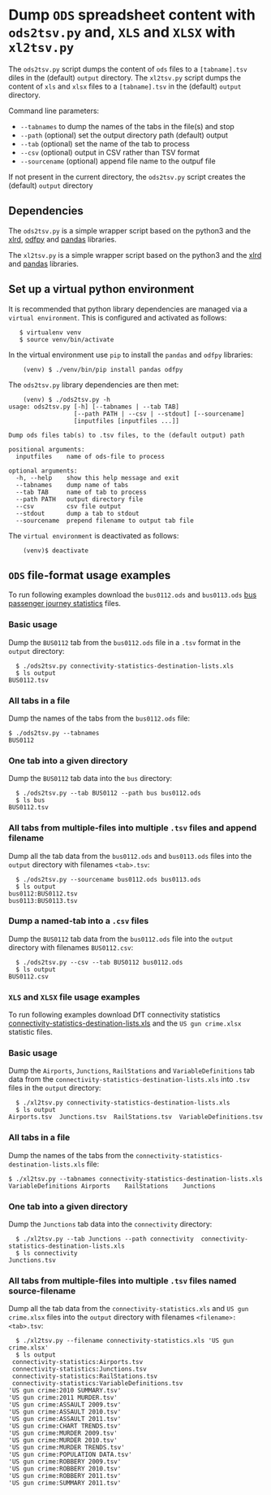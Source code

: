 # Dump `ODS` spreadsheet content with `ods2tsv.py` and, `XLS` and `XLSX` with `xl2tsv.py`

The `ods2tsv.py` script dumps the content of `ods` files to a `[tabname].tsv` diles in the (default) `output` directory. The `xl2tsv.py` script dumps the content of `xls` and `xlsx` files to a `[tabname].tsv` in the (default) `output` directory. 

Command line parameters:

+   ```--tabnames``` to dump the names of the tabs in the file(s) and stop  
+   ```--path``` (optional) set the output directory path (default) output  
+   ```--tab``` (optional) set the name of the tab to process  
+   ```--csv``` (optional) output in CSV rather than TSV format  
+   ```--sourcename``` (optional) append file name to the outpuf file 

If not present in the current directory, the `ods2tsv.py` script creates the (default) `output` directory

## Dependencies

The `ods2tsv.py` is a simple wrapper script based on the python3 and the [xlrd](https://pypi.org/project/xlrd), [odfpy](https://https://github.com/eea/odfpy) and [pandas](https://pandas.pydata.org) libraries.

The `xl2tsv.py` is a simple wrapper script based on the python3 and the [xlrd](https://pypi.org/project/xlrd) and [pandas](https://pandas.pydata.org) libraries.

## Set up a virtual python environment

It is recommended that python library dependencies are managed via a `virtual environment`. This is configured and activated as follows:

```
   $ virtualenv venv
   $ source venv/bin/activate
```

In the virtual environment use `pip` to install the `pandas` and `odfpy` libraries: 

```
    (venv) $ ./venv/bin/pip install pandas odfpy
```

The `ods2tsv.py` library dependencies  are then met:

```
    (venv) $ ./ods2tsv.py -h
usage: ods2tsv.py [-h] [--tabnames | --tab TAB]
                  [--path PATH | --csv | --stdout] [--sourcename]
                  [inputfiles [inputfiles ...]]

Dump ods files tab(s) to .tsv files, to the (default output) path

positional arguments:
  inputfiles    name of ods-file to process

optional arguments:
  -h, --help    show this help message and exit
  --tabnames    dump name of tabs
  --tab TAB     name of tab to process
  --path PATH   output directory file
  --csv         csv file output
  --stdout      dump a tab to stdout
  --sourcename  prepend filename to output tab file
```

The `virtual environment` is deactivated as follows:

```
    (venv)$ deactivate 
```

## `ODS` file-format usage examples

To run following examples download the `bus0112.ods` and `bus0113.ods` [bus passenger journey statistics](https://www.gov.uk/government/statistical-data-sets/bus01-local-bus-passenger-journeys) files.

### Basic usage
Dump the `BUS0112` tab from the `bus0112.ods` file in a `.tsv` format in the `output` directory:

```
  $ ./ods2tsv.py connectivity-statistics-destination-lists.xls 
  $ ls output
BUS0112.tsv
```

### All tabs in a file
Dump the names of the tabs from the `bus0112.ods` file:

```
$ ./ods2tsv.py --tabnames 
BUS0112
```

### One tab into a given directory
Dump the `BUS0112` tab data into the `bus` directory:

```
  $ ./ods2tsv.py --tab BUS0112 --path bus bus0112.ods 
  $ ls bus
BUS0112.tsv
```

### All tabs from multiple-files into multiple `.tsv` files and append filename

Dump all the tab data from the `bus0112.ods` and `bus0113.ods` files into the `output` directory with filenames `<tab>.tsv`:

```
  $ ./ods2tsv.py --sourcename bus0112.ods bus0113.ods
  $ ls output
bus0112:BUS0112.tsv
bus0113:BUS0113.tsv
```

### Dump a named-tab into a `.csv` files 

Dump the `BUS0112` tab data from the `bus0112.ods` file into the `output` directory with filenames `BUS0112.csv`:

```
  $ ./ods2tsv.py --csv --tab BUS0112 bus0112.ods
  $ ls output
BUS0112.csv
```

### `XLS` and `XLSX` file usage examples

To run following examples download DfT connectivity statistics [connectivity-statistics-destination-lists.xls](https://www.gov.uk/government/uploads/system/uploads/attachment_data/file/435905/connectivity-statistics-destination-lists.xls) and the `US gun crime.xlsx` statistic files.

### Basic usage
Dump the `Airports`, `Junctions`, `RailStations` and `VariableDefinitions` tab data from the `connectivity-statistics-destination-lists.xls` into `.tsv` files in the `output` directory:

```
  $ ./xl2tsv.py connectivity-statistics-destination-lists.xls 
  $ ls output
Airports.tsv  Junctions.tsv  RailStations.tsv  VariableDefinitions.tsv
```

### All tabs in a file
Dump the names of the tabs from the `connectivity-statistics-destination-lists.xls` file:

```
$ ./xl2tsv.py --tabnames connectivity-statistics-destination-lists.xls 
VariableDefinitions	Airports	RailStations	Junctions
```

### One tab into a given directory
Dump the `Junctions` tab data into the `connectivity` directory:

```
  $ ./xl2tsv.py --tab Junctions --path connectivity  connectivity-statistics-destination-lists.xls 
  $ ls connectivity
Junctions.tsv
```

### All tabs from multiple-files into multiple `.tsv` files named source-filename

Dump all the tab data from the `connectivity-statistics.xls` and `US gun crime.xlsx` files into the `output` directory with filenames `<filename>:<tab>.tsv`:

```
  $ ./xl2tsv.py --filename connectivity-statistics.xls 'US gun crime.xlsx' 
  $ ls output
 connectivity-statistics:Airports.tsv
 connectivity-statistics:Junctions.tsv
 connectivity-statistics:RailStations.tsv
 connectivity-statistics:VariableDefinitions.tsv
'US gun crime:2010 SUMMARY.tsv'
'US gun crime:2011 MURDER.tsv'
'US gun crime:ASSAULT 2009.tsv'
'US gun crime:ASSAULT 2010.tsv'
'US gun crime:ASSAULT 2011.tsv'
'US gun crime:CHART TRENDS.tsv'
'US gun crime:MURDER 2009.tsv'
'US gun crime:MURDER 2010.tsv'
'US gun crime:MURDER TRENDS.tsv'
'US gun crime:POPULATION DATA.tsv'
'US gun crime:ROBBERY 2009.tsv'
'US gun crime:ROBBERY 2010.tsv'
'US gun crime:ROBBERY 2011.tsv'
'US gun crime:SUMMARY 2011.tsv'
```
